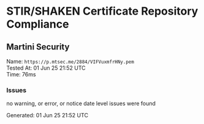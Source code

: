 # STIR/SHAKEN Certificate Repository Compliance

## Martini Security

Name: `https://p.mtsec.me/2884/VIFVuxmfrHNy.pem`\
Tested At: 01 Jun 25 21:52 UTC\
Time: 76ms

### Issues

no warning, or error, or notice date level issues were found

Generated: 01 Jun 25 21:52 UTC